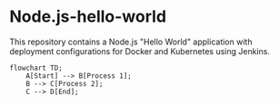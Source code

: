 # Node.js-hello-world

This repository contains a Node.js "Hello World" application with deployment configurations for Docker and Kubernetes using Jenkins.




```mermaid
flowchart TD;
    A[Start] --> B[Process 1];
    B --> C[Process 2];
    C --> D[End];
```
